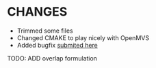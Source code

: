 # CHANGES
- Trimmed some files
- Changed CMAKE to play nicely with OpenMVS
- Added bugfix [submited here](https://github.com/srivathsanmurali/domsetLibrary/pull/6/commits/f3ad7bf010957405bb3c0542f55a6b44c28f04b4)

TODO: ADD overlap formulation